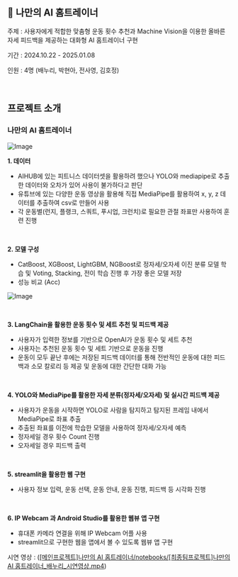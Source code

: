 ## 💪 나만의 AI 홈트레이너 
주제 : 사용자에게 적합한 맞춤형 운동 횟수 추천과 Machine Vision을 이용한 올바른 자세 피드백을 제공하는 대화형 AI 홈트레이너 구현

기간 : 2024.10.22 - 2025.01.08

인원 : 4명 (배누리, 박현아, 전사영, 김호정)

<br>

## 프로젝트 소개
### 나만의 AI 홈트레이너

![Image](https://github.com/user-attachments/assets/aa489cb5-01d3-4f24-bf5f-7c547c38ad76)

**1. 데이터**
- AIHUB에 있는 피트니스 데이터셋을 활용하려 했으나 YOLO와 mediapipe로 추출한 데이터와 오차가 있어 사용이 불가하다고 판단
- 유튜브에 있는 다양한 운동 영상을 활용해 직접 MediaPipe를 활용하여 x, y, z 데이터를 추출하여 csv로 만들어 사용
- 각 운동별(런지, 플랭크, 스쿼트, 푸시업, 크런치)로 필요한 관절 좌표만 사용하여 훈련 진행 

<br>

**2. 모델 구성**
- CatBoost, XGBoost, LightGBM, NGBoost로 정자세/오자세 이진 분류 모델 학습 및 Voting, Stacking, 전이 학습 진행 후 가장 좋은 모델 저장
- 성능 비교 (Acc)

![Image](https://github.com/user-attachments/assets/a4ca54e2-a47b-449d-b118-631f11f6ae8a)

<br>

**3. LangChain을 활용한 운동 횟수 및 세트 추천 및 피드백 제공**
- 사용자가 입력한 정보를 기반으로 OpenAI가 운동 횟수 및 세트 추천
- 사용자는 추천된 운동 횟수 및 세트 기반으로 운동을 진행
- 운동이 모두 끝난 후에는 저장된 피드백 데이터를 통해 전반적인 운동에 대한 피드백과 소모 칼로리 등 제공 및 운동에 대한 간단한 대화 가능

<br>

**4. YOLO와 MediaPipe를 활용한 자세 분류(정자세/오자세) 및 실시간 피드백 제공**
- 사용자가 운동을 시작하면 YOLO로 사람을 탐지하고 탐지된 프레임 내에서 MediaPipe로 좌표 추출
- 추출된 좌표를 이전에 학습한 모델을 사용하여 정자세/오자세 예측
- 정자세일 경우 횟수 Count 진행
- 오자세일 경우 피드백 출력

<br>

**5. streamlit을 활용한 웹 구현**
- 사용자 정보 입력, 운동 선택, 운동 안내, 운동 진행, 피드백 등 시각화 진행 


<br>

**6. IP Webcam 과 Android Studio를 활용한 웹뷰 앱 구현**
- 휴대폰 카메라 연결을 위해 IP Webcam 어플 사용
- streamlit으로 구현한 웹을 앱에서 볼 수 있도록 웹뷰 앱 구현

시연 영상 : ([[메인프로젝트]나만의 AI 홈트레이너/notebooks/[최종팀프로젝트]나만의 AI 홈트레이너_배누리_시연영상.mp4](https://github.com/baenoori/main_project/blob/master/%5B%EB%A9%94%EC%9D%B8%ED%94%84%EB%A1%9C%EC%A0%9D%ED%8A%B8%5D%EB%82%98%EB%A7%8C%EC%9D%98%20AI%20%ED%99%88%ED%8A%B8%EB%A0%88%EC%9D%B4%EB%84%88/notebooks/%5B%EC%B5%9C%EC%A2%85%ED%8C%80%ED%94%84%EB%A1%9C%EC%A0%9D%ED%8A%B8%5D%EB%82%98%EB%A7%8C%EC%9D%98%20AI%20%ED%99%88%ED%8A%B8%EB%A0%88%EC%9D%B4%EB%84%88_%EB%B0%B0%EB%88%84%EB%A6%AC_%EC%8B%9C%EC%97%B0%EC%98%81%EC%83%81.mp4))

